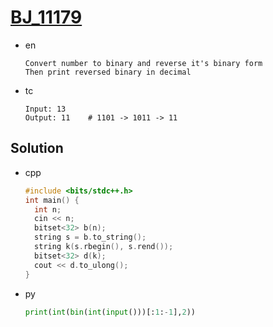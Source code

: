 # [BJ_11179](https://acmicpc.net/problem/11179)

* en

  ```en
  Convert number to binary and reverse it's binary form
  Then print reversed binary in decimal
  ```

* tc

  ```tc
  Input: 13
  Output: 11    # 1101 -> 1011 -> 11
  ```

## Solution

* cpp

  ```cpp
  #include <bits/stdc++.h>
  int main() {
    int n;
    cin << n;
    bitset<32> b(n);
    string s = b.to_string();
    string k(s.rbegin(), s.rend());
    bitset<32> d(k);
    cout << d.to_ulong();
  }
  ```

* py

  ```py
  print(int(bin(int(input()))[:1:-1],2))
  ```
